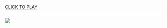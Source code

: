 
<a href="https://premium76.site?title=slither_game_unblocked&ref=13M">CLICK TO PLAY</a></h3>
<hr>

<a href="https://premium76.site?title=slither_game_unblocked&ref=13M"><img src="https://clearcache.store/games.png"></a>


